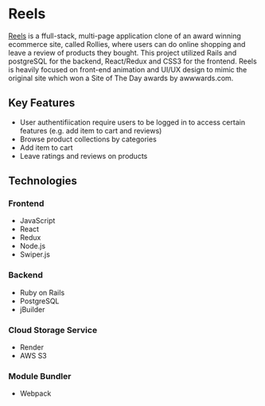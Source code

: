 # Reels
[Reels](https://reels.onrender.com/) is a ffull-stack, multi-page application clone of an award winning ecommerce site, called Rollies, where users can do online shopping and leave a review of products they bought. This project utilized Rails and postgreSQL for the backend, React/Redux and CSS3 for the frontend.
Reels is heavily focused on front-end animation and UI/UX design to mimic the original site which won a Site of The Day awards by awwwards.com.  

## Key Features
- User authentifiication require users to be logged in to access certain features (e.g. add item to cart and reviews)
- Browse product collections by categories
- Add item to cart
- Leave ratings and reviews on products

## Technologies

### Frontend
- JavaScript
- React
- Redux
- Node.js
- Swiper.js

### Backend
- Ruby on Rails
- PostgreSQL
- jBuilder

### Cloud Storage Service
- Render
- AWS S3

### Module Bundler
- Webpack
